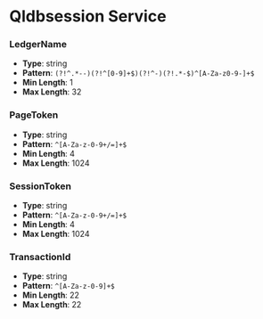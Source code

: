 # Qldbsession Service

### LedgerName
- **Type**: string
- **Pattern**: `(?!^.*--)(?!^[0-9]+$)(?!^-)(?!.*-$)^[A-Za-z0-9-]+$`
- **Min Length**: 1
- **Max Length**: 32

### PageToken
- **Type**: string
- **Pattern**: `^[A-Za-z-0-9+/=]+$`
- **Min Length**: 4
- **Max Length**: 1024

### SessionToken
- **Type**: string
- **Pattern**: `^[A-Za-z-0-9+/=]+$`
- **Min Length**: 4
- **Max Length**: 1024

### TransactionId
- **Type**: string
- **Pattern**: `^[A-Za-z-0-9]+$`
- **Min Length**: 22
- **Max Length**: 22

